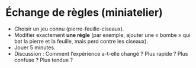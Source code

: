 # Échange de règles (miniatelier)

- Choisir un jeu connu (pierre-feuille-ciseaux).  
- Modifier exactement **une règle** (par exemple, ajouter une « bombe » qui bat la pierre et la feuille, mais perd contre les ciseaux).  
- Jouer 5 minutes.  
- Discussion : Comment l’expérience a-t-elle changé ? Plus rapide ? Plus confuse ? Plus tendue ?
